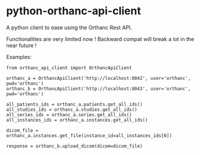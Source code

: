 # python-orthanc-api-client

A python client to ease using the Orthanc Rest API.

Functionalities are very limited now !  Backward compat will break a lot in the near future !

Examples:

```
from orthanc_api_client import OrthancApiClient

orthanc_a = OrthancApiClient('http://localhost:8042', user='orthanc', pwd='orthanc')
orthanc_b = OrthancApiClient('http://localhost:8043', user='orthanc', pwd='orthanc')

all_patients_ids = orthanc_a.patients.get_all_ids()
all_studies_ids = orthanc_a.studies.get_all_ids()
all_series_ids = orthanc_a.series.get_all_ids()
all_instances_ids = orthanc_a.instances.get_all_ids()

dicom_file = orthanc_a.instances.get_file(instance_id=all_instances_ids[0])

response = orthanc_b.upload_dicom(dicom=dicom_file)

```